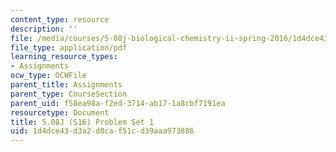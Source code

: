 ```yaml
---
content_type: resource
description: ''
file: /media/courses/5-08j-biological-chemistry-ii-spring-2016/1d4dce43d3a2d8caf51cd39aaa973886_MIT5_08jS16ps1.pdf
file_type: application/pdf
learning_resource_types:
- Assignments
ocw_type: OCWFile
parent_title: Assignments
parent_type: CourseSection
parent_uid: f58ea98a-f2ed-3714-ab17-1a8cbf7191ea
resourcetype: Document
title: 5.08J (S16) Problem Set 1
uid: 1d4dce43-d3a2-d8ca-f51c-d39aaa973886
---
```

